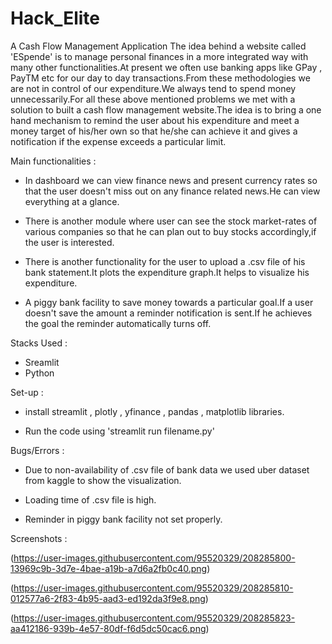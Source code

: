 # Hack_Elite
A Cash Flow Management Application
The idea behind a website called 'ESpende' is to manage personal finances in a more integrated way with many other functionalities.At present we often use banking
apps like GPay , PayTM etc for our day to day transactions.From these methodologies we are not in control of our expenditure.We always tend to spend money
unnecessarily.For all these above mentioned problems we met with a solution to built a cash flow management website.The idea is to bring a one hand mechanism
to remind the user about his expenditure and meet a money target of his/her own so that he/she can achieve it and gives a notification if the expense exceeds
a particular limit.

Main functionalities :

* In dashboard we can view finance news and present currency rates so that the user doesn't miss out on any finance related news.He can view everything at a
  glance.

* There is another module where user can see the stock market-rates of various companies so that he can plan out to buy stocks accordingly,if the user is
  interested.

* There is another functionality for the user to upload a .csv file of his bank statement.It plots the expenditure graph.It helps to visualize his expenditure.

* A piggy bank facility to save money towards a particular goal.If a user doesn't save the amount a reminder notification is sent.If he achieves the goal the
  reminder automatically turns off.


Stacks Used :

* Sreamlit
* Python

Set-up :
 
* install streamlit , plotly , yfinance , pandas , matplotlib libraries.

* Run the code using 'streamlit run filename.py'

Bugs/Errors :

* Due to non-availability of .csv file of bank data we used uber dataset from kaggle to show the visualization.

* Loading time of .csv file is high.

* Reminder in piggy bank facility not set properly.

Screenshots : 

(https://user-images.githubusercontent.com/95520329/208285800-13969c9b-3d7e-4bae-a19b-a7d6a2fb0c40.png)

(https://user-images.githubusercontent.com/95520329/208285810-012577a6-2f83-4b95-aad3-ed192da3f9e8.png)

(https://user-images.githubusercontent.com/95520329/208285823-aa412186-939b-4e57-80df-f6d5dc50cac6.png)

